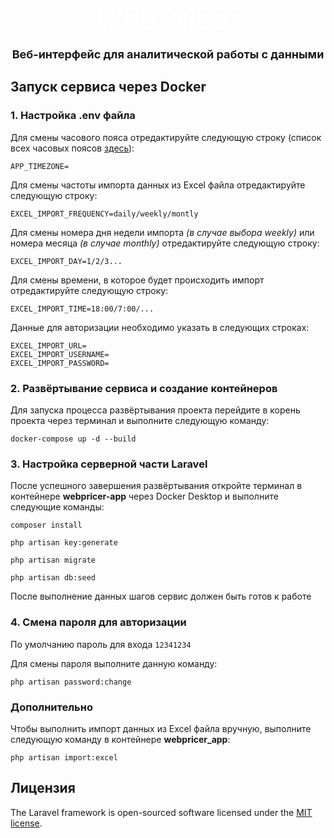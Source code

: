 # <p style="width: 100%; font-size: 46px; text-align: center; color: #ffffff; line-height: 0">WebPricer</p>
### <p style="width: 100%; font-size: 18px; text-align: center;">Веб-интерфейс для аналитической работы с данными</p>

## Запуск сервиса через Docker

### 1. Настройка .env файла

Для смены часового пояса отредактируйте следующую строку (список всех часовых поясов [здесь](https://www.php.net/manual/en/timezones.php)):
```env
APP_TIMEZONE=
```

Для смены частоты импорта данных из Excel файла отредактируйте следующую строку:
```env
EXCEL_IMPORT_FREQUENCY=daily/weekly/montly
```

Для смены номера дня недели импорта _(в случае выбора weekly)_ или номера месяца _(в случае monthly)_ отредактируйте следующую строку:
```env
EXCEL_IMPORT_DAY=1/2/3...
```

Для смены времени, в которое будет происходить импорт отредактируйте следующую строку:
```env
EXCEL_IMPORT_TIME=18:00/7:00/...
```

Данные для авторизации необходимо указать в следующих строках:
```env
EXCEL_IMPORT_URL=
EXCEL_IMPORT_USERNAME=
EXCEL_IMPORT_PASSWORD=
```

### 2. Развёртывание сервиса и создание контейнеров

Для запуска процесса развёртывания проекта перейдите в корень проекта через терминал и выполните следующую команду:
```console
docker-compose up -d --build
```

### 3. Настройка серверной части Laravel

После успешного завершения развёртывания откройте терминал в контейнере **webpricer-app** через Docker Desktop и выполните следующие команды:

```console
composer install
```
```console
php artisan key:generate
```
```console
php artisan migrate
```
```console
php artisan db:seed
```

После выполнение данных шагов сервис должен быть готов к работе

### 4. Смена пароля для авторизации

По умолчанию пароль для входа `12341234`

Для смены пароля выполните данную команду:
```console
php artisan password:change 
```

### Дополнительно

Чтобы выполнить импорт данных из Excel файла вручную, выполните следующую команду в контейнере **webpricer_app**:
```console
php artisan import:excel
```

## Лицензия

The Laravel framework is open-sourced software licensed under the [MIT license](https://opensource.org/licenses/MIT).
